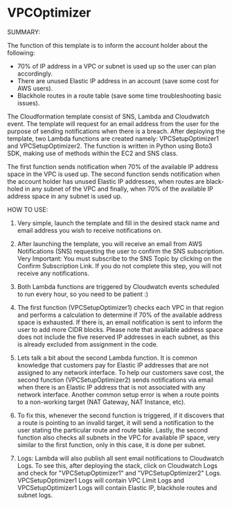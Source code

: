 # VPCOptimizer

SUMMARY:

The function of this template is to inform the account holder about the following: 

- 70% of IP address in a VPC or subnet is used up so the user can plan accordingly.
- There are unused Elastic IP address in an account (save some cost for AWS users).
- Blackhole routes in a route table (save some time troubleshooting basic issues).

The Cloudformation template consist of SNS, Lambda and Cloudwatch event. The template will request for an email address from the user for the purpose of sending notifications when there is a breach. After deploying the template, two Lambda functions are created namely: VPCSetupOptimizer1 and VPCSetupOptimizer2. The function is written in Python using Boto3 SDK, making use of methods within the EC2 and SNS class.

The first function sends notification when 70% of the available IP address space in the VPC is used up. The second function sends notification when the account holder has unused Elastic IP addresses, when routes are black-holed in any subnet of the VPC and finally, when 70% of the available IP address space in any subnet is used up.



HOW TO USE:

1) Very simple, launch the template and fill in the desired stack name and email address you wish to receive notifications on.
                                   
2) After launching the template, you will receive an email from AWS Notifications (SNS) requesting the user to confirm the SNS subscription. Very Important: You must subscribe to the SNS Topic by clicking on the Confirm Subscription Link. If you do not complete this step, you will not receive any notifications.

3) Both Lambda functions are triggered by Cloudwatch events scheduled to run every hour, so you need to be patient :)

4) The first function (VPCSetupOptimizer1) checks each VPC in that region and performs a calculation to determine if 70% of the available address space is exhausted. If there is, an email notification is sent to inform the user to add more CIDR blocks. Please note that available address space does not include the five reserved IP addresses in each subnet, as this is already excluded from assignment in the code.

5) Lets talk a bit about the second Lambda function. It is common knowledge that customers pay for Elastic IP addresses that are not assigned to any network interface. To help our customers save cost, the second function (VPCSetupOptimizer2) sends notifications via email when there is an Elastic IP address that is not associated with any network interface. Another common setup error is when a route points to a non-working target (NAT Gateway, NAT Instance, etc).

6) To fix this, whenever the second function is triggered, if it discovers that a route is pointing to an invalid target, it will send a notification to the user stating the particular route and route table. Lastly, the second function also checks all subnets in the VPC for available IP space, very similar to the first function, only in this case, it is done per subnet.

7) Logs: Lambda will also publish all sent email notifications to Cloudwatch Logs. To see this, after deploying the stack, click on Cloudwatch Logs and check for "VPCSetupOptimizer1" and "VPCSetupOptimizer2" Logs. VPCSetupOptimizer1 Logs will contain VPC Limit Logs and VPCSetupOptimizer1 Logs will contain Elastic IP, blackhole routes and subnet logs.
